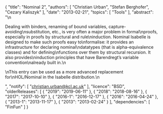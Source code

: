 {
    "title": "Nominal 2",
    "authors": [
        "Christian Urban",
        "Stefan Berghofer",
        "Cezary Kaliszyk"
    ],
    "date": "2013-02-21",
    "topics": [
        "Tools"
    ],
    "abstract": "\n<p>Dealing with binders, renaming of bound variables, capture-avoiding\nsubstitution, etc., is very often a major problem in formal\nproofs, especially in proofs by structural and rule\ninduction. Nominal Isabelle is designed to make such proofs easy to\nformalise: it provides an infrastructure for declaring nominal\ndatatypes (that is alpha-equivalence classes) and for defining\nfunctions over them by structural recursion. It also provides\ninduction principles that have Barendregt’s variable convention\nalready built in.\n</p><p>\nThis entry can be used as a more advanced replacement for\nHOL/Nominal in the Isabelle distribution.\n</p>",
    "notify": [
        "christian.urban@kcl.ac.uk"
    ],
    "licence": "BSD",
    "olderReleases": [
        {
            "2019": "2019-06-11"
        },
        {
            "2018": "2018-08-16"
        },
        {
            "2017": "2017-10-10"
        },
        {
            "2016-1": "2016-12-17"
        },
        {
            "2016": "2016-04-24"
        },
        {
            "2013-1": "2013-11-17"
        },
        {
            "2013": "2013-02-24"
        }
    ],
    "dependencies": [
        "FinFun"
    ]
}